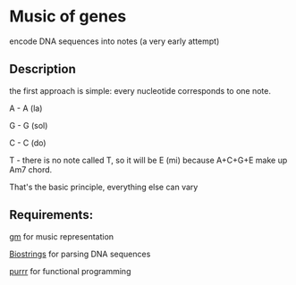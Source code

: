 # Music of genes
 encode DNA sequences into notes (a very early attempt)


## Description

the first approach is simple: every nucleotide corresponds to one note.

A - A (la)

G - G (sol)

C - C (do)

T - there is no note called T, so it will be E (mi) because A+C+G+E make up Am7 chord.

That's the basic principle, everything else can vary

## Requirements:

[gm](https://cran.r-project.org/web/packages/gm/index.html) for music representation

[Biostrings](https://bioconductor.org/packages/release/bioc/html/Biostrings.html) for parsing DNA sequences

[purrr](https://purrr.tidyverse.org/) for functional programming